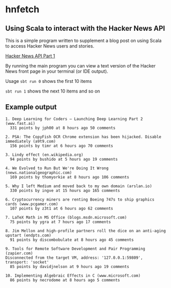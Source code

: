 # hnfetch

## Using Scala to interact with the Hacker News API

This is a simple program written to supplement a blog post on using Scala to access Hacker News users and stories.

[Hacker News API Part 1](http://justinhj.github.io/2017/07/26/hacker-news-api-1.html)

By running the main program you can view a text version of the Hacker News front page in your terminal (or IDE output).

Usage `sbt run 0` shows the first 10 items

`sbt run 1` shows the next 10 items and so on

## Example output 

```
1. Deep Learning for Coders – Launching Deep Learning Part 2 (www.fast.ai)
  331 points by jph00 at 8 hours ago 50 comments

2. PSA: The CopyFish OCR Chrome extension has been hijacked. Disable immediately (a9t9.com)
  156 points by timr at 6 hours ago 70 comments

3. Lindy effect (en.wikipedia.org)
  94 points by bushido at 5 hours ago 19 comments

4. We Evolved to Run But We're Doing It Wrong (news.nationalgeographic.com)
  169 points by thomyorkie at 8 hours ago 106 comments

5. Why I left Medium and moved back to my own domain (arslan.io)
  330 points by ingve at 15 hours ago 165 comments

6. Cryptocurrency miners are renting Boeing 747s to ship graphics cards (www.pcgamer.com)
  107 points by z3t1 at 6 hours ago 62 comments

7. LaTeX Math in MS Office (blogs.msdn.microsoft.com)
  75 points by ygra at 7 hours ago 17 comments

8. Jim Mellon and high-profile partners roll the dice on an anti-aging upstart (endpts.com)
  91 points by discombobulate at 8 hours ago 45 comments

9. Tools for Remote Software Development and Pair Programming (zapier.com)
Disconnected from the target VM, address: '127.0.0.1:59809', transport: 'socket'
  85 points by davidjnelson at 9 hours ago 19 comments

10. Implementing Algebraic Effects in C (www.microsoft.com)
  86 points by necrodome at 8 hours ago 5 comments

```


